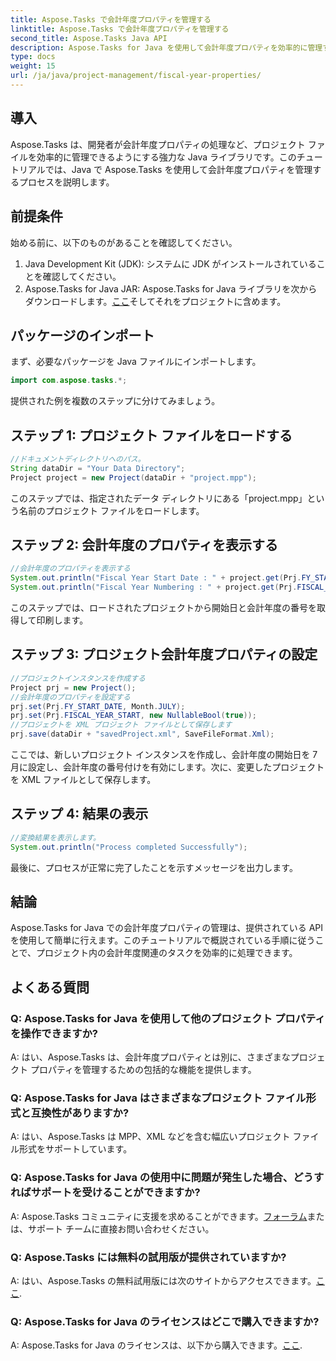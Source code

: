 ```yaml
---
title: Aspose.Tasks で会計年度プロパティを管理する
linktitle: Aspose.Tasks で会計年度プロパティを管理する
second_title: Aspose.Tasks Java API
description: Aspose.Tasks for Java を使用して会計年度プロパティを効率的に管理する方法を学びます。例が示されたステップバイステップのガイド。
type: docs
weight: 15
url: /ja/java/project-management/fiscal-year-properties/
---
```

## 導入
Aspose.Tasks は、開発者が会計年度プロパティの処理など、プロジェクト ファイルを効率的に管理できるようにする強力な Java ライブラリです。このチュートリアルでは、Java で Aspose.Tasks を使用して会計年度プロパティを管理するプロセスを説明します。
## 前提条件
始める前に、以下のものがあることを確認してください。
1. Java Development Kit (JDK): システムに JDK がインストールされていることを確認してください。
2.  Aspose.Tasks for Java JAR: Aspose.Tasks for Java ライブラリを次からダウンロードします。[ここ](https://releases.aspose.com/tasks/java/)そしてそれをプロジェクトに含めます。

## パッケージのインポート
まず、必要なパッケージを Java ファイルにインポートします。
```java
import com.aspose.tasks.*;
```

提供された例を複数のステップに分けてみましょう。
## ステップ 1: プロジェクト ファイルをロードする
```java
//ドキュメントディレクトリへのパス。
String dataDir = "Your Data Directory";
Project project = new Project(dataDir + "project.mpp");
```
このステップでは、指定されたデータ ディレクトリにある「project.mpp」という名前のプロジェクト ファイルをロードします。
## ステップ 2: 会計年度のプロパティを表示する
```java
//会計年度のプロパティを表示する
System.out.println("Fiscal Year Start Date : " + project.get(Prj.FY_START_DATE));
System.out.println("Fiscal Year Numbering : " + project.get(Prj.FISCAL_YEAR_START));
```
このステップでは、ロードされたプロジェクトから開始日と会計年度の番号を取得して印刷します。
## ステップ 3: プロジェクト会計年度プロパティの設定
```java
//プロジェクトインスタンスを作成する
Project prj = new Project();
//会計年度のプロパティを設定する
prj.set(Prj.FY_START_DATE, Month.JULY);
prj.set(Prj.FISCAL_YEAR_START, new NullableBool(true));
//プロジェクトを XML プロジェクト ファイルとして保存します
prj.save(dataDir + "savedProject.xml", SaveFileFormat.Xml);
```
ここでは、新しいプロジェクト インスタンスを作成し、会計年度の開始日を 7 月に設定し、会計年度の番号付けを有効にします。次に、変更したプロジェクトを XML ファイルとして保存します。
## ステップ 4: 結果の表示
```java
//変換結果を表示します。
System.out.println("Process completed Successfully");
```
最後に、プロセスが正常に完了したことを示すメッセージを出力します。

## 結論
Aspose.Tasks for Java での会計年度プロパティの管理は、提供されている API を使用して簡単に行えます。このチュートリアルで概説されている手順に従うことで、プロジェクト内の会計年度関連のタスクを効率的に処理できます。
## よくある質問
### Q: Aspose.Tasks for Java を使用して他のプロジェクト プロパティを操作できますか?
A: はい、Aspose.Tasks は、会計年度プロパティとは別に、さまざまなプロジェクト プロパティを管理するための包括的な機能を提供します。
### Q: Aspose.Tasks for Java はさまざまなプロジェクト ファイル形式と互換性がありますか?
A: はい、Aspose.Tasks は MPP、XML などを含む幅広いプロジェクト ファイル形式をサポートしています。
### Q: Aspose.Tasks for Java の使用中に問題が発生した場合、どうすればサポートを受けることができますか?
 A: Aspose.Tasks コミュニティに支援を求めることができます。[フォーラム](https://forum.aspose.com/c/tasks/15)または、サポート チームに直接お問い合わせください。
### Q: Aspose.Tasks には無料の試用版が提供されていますか?
 A: はい、Aspose.Tasks の無料試用版には次のサイトからアクセスできます。[ここ](https://releases.aspose.com/).
### Q: Aspose.Tasks for Java のライセンスはどこで購入できますか?
 A: Aspose.Tasks for Java のライセンスは、以下から購入できます。[ここ](https://purchase.aspose.com/buy).